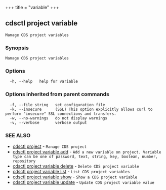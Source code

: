 +++
title = "variable"
+++
## cdsctl project variable

`Manage CDS project variables`

### Synopsis

`Manage CDS project variables`

### Options

```
  -h, --help   help for variable
```

### Options inherited from parent commands

```
  -f, --file string   set configuration file
  -k, --insecure      (SSL) This option explicitly allows curl to perform "insecure" SSL connections and transfers.
  -w, --no-warnings   do not display warnings
  -v, --verbose       verbose output
```

### SEE ALSO

* [cdsctl project](/cli/cdsctl/project/)	 - `Manage CDS project`
* [cdsctl project variable add](/cli/cdsctl/project/variable/add/)	 - `Add a new variable on project. Variable type can be one of password, text, string, key, boolean, number, repository`
* [cdsctl project variable delete](/cli/cdsctl/project/variable/delete/)	 - `Delete CDS project variable`
* [cdsctl project variable list](/cli/cdsctl/project/variable/list/)	 - `List CDS project variables`
* [cdsctl project variable show](/cli/cdsctl/project/variable/show/)	 - `Show a CDS project variable`
* [cdsctl project variable update](/cli/cdsctl/project/variable/update/)	 - `Update CDS project variable value`

